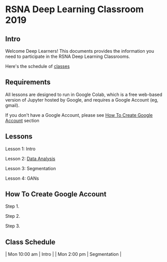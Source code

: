 
# RSNA Deep Learning Classroom 2019

## Intro

Welcome Deep Learners!  This documents provides the information you need to participate in the RSNA Deep Learning Classrooms.

Here's the schedule of [classes](#class-schedule)


## Requirements


All lessons are designed to run in Google Colab, which is a free web-based version of Jupyter hosted by Google, and requires a Google Account (eg, gmail).

If you don't have a Google Account, please see [How To Create Google Account](#how-to-create-google-account) section

## Lessons

Lesson 1: Intro

Lesson 2: [Data Analysis](https://colab.research.google.com/github/ImagingInformatics/machine-learning/blob/master/SiiM2019/MLcourse_Notebook_1_update.ipynb)

Lesson 3: Segmentation

Lesson 4: GANs


## How To Create Google Account

Step 1.

Step 2.

Step 3.

## Class Schedule

| Mon 10:00 am | Intro |
| Mon 2:00 pm | Segmentation |

